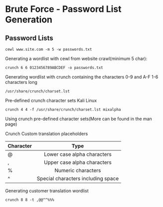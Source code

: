 # Brute Force - Password List Generation

## Password Lists

```
cewl www.site.com -m 5 -w passwords.txt
```

Generating a wordlist with cewl from website crawl(minimum 5 char):

```
crunch 6 6 0123456789ABCDEF -o passwords.txt
```

Generating wordlist with crunch containing the characters 0-9 and A-F 1-6 characters long

```
/usr/share/crunch/charset.lst
```

Pre-defined crunch character sets Kali Linux

```
crunch 4 4 -f /usr/share/crunch/charset.lst mixalpha
```

Using crunch pre-defined character sets(More can be found in the man page)

Crunch Custom translation placeholders

| Character     | Type                               |
| ------------- |:----------------------------------:|
| @             | Lower case alpha characters        |
| ,             | Upper case alpha characters        |
| %             | Numeric characters                 |
| ^             | Special characters including space |


Generating customer translation wordlist

```
crunch 8 8 -t ,@@^^%%%
```
